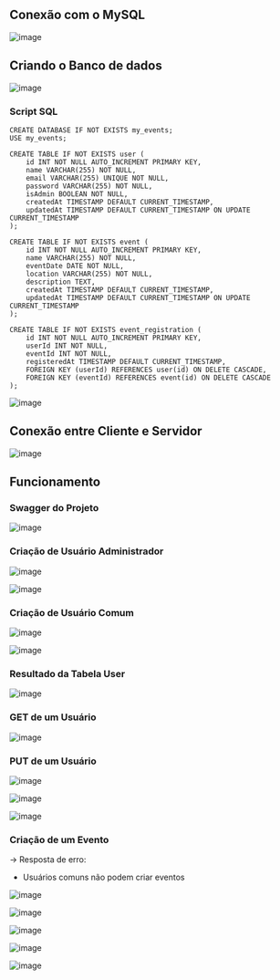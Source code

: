 ## Conexão com o MySQL

![image](https://github.com/user-attachments/assets/f0f81299-314a-4d89-afc4-d2245d741317)

## Criando o Banco de dados

![image](https://github.com/user-attachments/assets/eade94c5-4b59-4444-873f-a255021229fc)

### Script SQL

```
CREATE DATABASE IF NOT EXISTS my_events;
USE my_events;

CREATE TABLE IF NOT EXISTS user (
    id INT NOT NULL AUTO_INCREMENT PRIMARY KEY,
    name VARCHAR(255) NOT NULL,
    email VARCHAR(255) UNIQUE NOT NULL,
    password VARCHAR(255) NOT NULL,
    isAdmin BOOLEAN NOT NULL,
    createdAt TIMESTAMP DEFAULT CURRENT_TIMESTAMP,
    updatedAt TIMESTAMP DEFAULT CURRENT_TIMESTAMP ON UPDATE CURRENT_TIMESTAMP
);

CREATE TABLE IF NOT EXISTS event (
    id INT NOT NULL AUTO_INCREMENT PRIMARY KEY,
    name VARCHAR(255) NOT NULL,
    eventDate DATE NOT NULL,
    location VARCHAR(255) NOT NULL,
    description TEXT,
    createdAt TIMESTAMP DEFAULT CURRENT_TIMESTAMP,
    updatedAt TIMESTAMP DEFAULT CURRENT_TIMESTAMP ON UPDATE CURRENT_TIMESTAMP
);

CREATE TABLE IF NOT EXISTS event_registration (
    id INT NOT NULL AUTO_INCREMENT PRIMARY KEY,
    userId INT NOT NULL,
    eventId INT NOT NULL,
    registeredAt TIMESTAMP DEFAULT CURRENT_TIMESTAMP,
    FOREIGN KEY (userId) REFERENCES user(id) ON DELETE CASCADE,
    FOREIGN KEY (eventId) REFERENCES event(id) ON DELETE CASCADE
);
```

![image](https://github.com/user-attachments/assets/a9209437-1f80-4b36-b180-6ca503b27170)

## Conexão entre Cliente e Servidor

![image](https://github.com/user-attachments/assets/7e600e1a-bb15-494c-b3d0-a0ec069f1b21)

## Funcionamento

### Swagger do Projeto

![image](https://github.com/user-attachments/assets/3a8d870b-f7f6-4241-a935-fec4a0d8de0e)

### Criação de Usuário Administrador

![image](https://github.com/user-attachments/assets/24182dc1-92a2-4e36-bdab-d7568d6d88ff)

![image](https://github.com/user-attachments/assets/231e456c-df2f-4662-8c46-3b6b03c7c2c1)

### Criação de Usuário Comum

![image](https://github.com/user-attachments/assets/e95b07d4-422c-49fc-872d-dc43874c6c82)

![image](https://github.com/user-attachments/assets/b7a41cd1-7bbc-404b-8a72-4d344f31a0b4)

### Resultado da Tabela User

![image](https://github.com/user-attachments/assets/6427740e-396d-4b14-a571-a2d539be57e7)

### GET de um Usuário

![image](https://github.com/user-attachments/assets/5b3b08fc-7875-476a-b962-f145eb46aa28)

### PUT de um Usuário

![image](https://github.com/user-attachments/assets/17bc2170-61f6-47a0-9900-880277b13ee5)

![image](https://github.com/user-attachments/assets/34f19b32-75b7-4e2b-84bf-40a0b6c42bd7)

![image](https://github.com/user-attachments/assets/6b0ee678-b0c3-454f-a10a-d62080d25765)


### Criação de um Evento

-> Resposta de erro:

* Usuários comuns não podem criar eventos

![image](https://github.com/user-attachments/assets/5df6cd62-ab25-4713-98d4-9a4a3e42478f)

![image](https://github.com/user-attachments/assets/618b3ac2-a369-462b-8f85-067492ae1533)

![image](https://github.com/user-attachments/assets/80eb96f8-98ba-48e7-a453-c626a40933a3)

![image](https://github.com/user-attachments/assets/c21cca0a-db94-4643-97b9-47b33cacfaec)

![image](https://github.com/user-attachments/assets/6bcc351d-af73-46a3-8d69-7989ec7c20d3)



